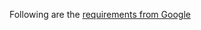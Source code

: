 Following are the <a href="https://developers.google.com/season-of-docs/terms/tech-writer-terms" target="_blank">requirements from Google</a>
